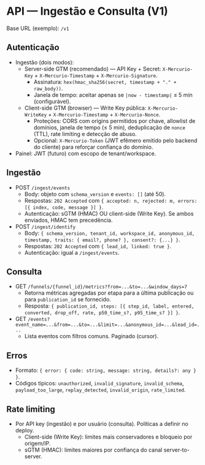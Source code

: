 # API — Ingestão e Consulta (V1)

Base URL (exemplo): `/v1`

## Autenticação
- Ingestão (dois modos):
  - Server-side GTM (recomendado) — API Key + Secret: `X-Mercurio-Key` + `X-Mercurio-Timestamp` + `X-Mercurio-Signature`.
    - Assinatura: `hex(hmac_sha256(secret, timestamp + "." + raw_body))`.
    - Janela de tempo: aceitar apenas se `|now - timestamp|` ≤ 5 min (configurável).
  - Client-side GTM (browser) — Write Key pública: `X-Mercurio-WriteKey` + `X-Mercurio-Timestamp` + `X-Mercurio-Nonce`.
    - Proteções: CORS com origins permitidos por chave, allowlist de domínios, janela de tempo (≤ 5 min), deduplicação de `nonce` (TTL), rate limiting e detecção de abuso.
    - Opcional: `X-Mercurio-Token` (JWT efêmero emitido pelo backend do cliente) para reforçar confiança do domínio.
- Painel: JWT (futuro) com escopo de tenant/workspace.

## Ingestão
- POST `/ingest/events`
  - Body: objeto com `schema_version` e `events: []` (até 50).
  - Respostas: `202 Accepted` com `{ accepted: n, rejected: m, errors: [{ index, code, message }] }`.
  - Autenticação: sGTM (HMAC) OU client-side (Write Key). Se ambos enviados, HMAC tem precedência.
- POST `/ingest/identify`
  - Body: `{ schema_version, tenant_id, workspace_id, anonymous_id, timestamp, traits: { email?, phone? }, consent?: {...} }`.
  - Respostas: `202 Accepted` com `{ lead_id, linked: true }`.
  - Autenticação: igual a `/ingest/events`.

## Consulta
- GET `/funnels/{funnel_id}/metrics?from=...&to=...&window_days=7`
  - Retorna métricas agregadas por etapa para a última publicação ou para `publication_id` se fornecido.
  - Resposta: `{ publication_id, steps: [{ step_id, label, entered, converted, drop_off, rate, p50_time_s?, p95_time_s? }] }`.
- GET `/events?event_name=...&from=...&to=...&limit=...&anonymous_id=...&lead_id=...`
  - Lista eventos com filtros comuns. Paginado (cursor).

## Erros
- Formato: `{ error: { code: string, message: string, details?: any } }`.
- Códigos típicos: `unauthorized`, `invalid_signature`, `invalid_schema`, `payload_too_large`, `replay_detected`, `invalid_origin`, `rate_limited`.

## Rate limiting
- Por API key (ingestão) e por usuário (consulta). Políticas a definir no deploy.
  - Client-side (Write Key): limites mais conservadores e bloqueio por origem/IP.
  - sGTM (HMAC): limites maiores por confiança do canal server-to-server.
